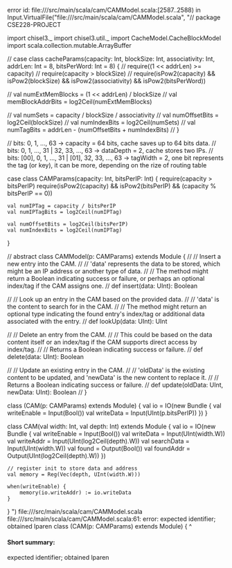 error id: file://<WORKSPACE>/src/main/scala/cam/CAMModel.scala:[2587..2588) in Input.VirtualFile("file://<WORKSPACE>/src/main/scala/cam/CAMModel.scala", "// package CSE228-PROJECT

import chisel3._
import chisel3.util._
import CacheModel.CacheBlockModel
import scala.collection.mutable.ArrayBuffer

// case class cacheParams(capacity: Int, blockSize: Int, associativity: Int, addrLen: Int = 8, bitsPerWord: Int = 8) {
// 	require((1 << addrLen) >= capacity)
// 	require(capacity > blockSize)
// 	require(isPow2(capacity) && isPow2(blockSize) && isPow2(associativity) && isPow2(bitsPerWord))

// 	val numExtMemBlocks = (1 << addrLen) / blockSize
// 	val memBlockAddrBits = log2Ceil(numExtMemBlocks)

// 	val numSets = capacity / blockSize / associativity
// 	val numOffsetBits = log2Ceil(blockSize)
// 	val numIndexBits = log2Ceil(numSets)
// 	val numTagBits = addrLen - (numOffsetBits + numIndexBits)
// }

// bits: 0, 1, ..., 63 -> capacity = 64 bits, cache saves up to 64 bits data.
// bits: 0, 1, ..., 31 | 32, 33, ..., 63 -> dataDepth = 2, cache stores two IPs.
// bits: [00], 0, 1, ..., 31 | [01], 32, 33, ..., 63 -> tagWidth = 2, one bit represents the tag (or key), it can be more, depending on the rize of routing table


case class CAMParams(capacity: Int, bitsPerIP: Int) {
	require(capacity > bitsPerIP)
	require(isPow2(capacity) && isPow2(bitsPerIP) && (capacity % bitsPerIP == 0))

	val numIPTag = capacity / bitsPerIP
	val numIPTagBits = log2Ceil(numIPTag)

	val numOffsetBits = log2Ceil(bitsPerIP)
	val numIndexBits = log2Ceil(numIPTag)
}


// abstract class CAMModel(p: CAMParams) extends Module {
//   // Insert a new entry into the CAM.
//   // 'data' represents the data to be stored, which might be an IP address or another type of data.
//   // The method might return a Boolean indicating success or failure, or perhaps an optional index/tag if the CAM assigns one.
//   def insert(data: UInt): Boolean

//   // Look up an entry in the CAM based on the provided data.
//   // 'data' is the content to search for in the CAM.
//   // The method might return an optional type indicating the found entry's index/tag or additional data associated with the entry.
//   def lookUp(data: UInt): UInt

//   // Delete an entry from the CAM.
//   // This could be based on the data content itself or an index/tag if the CAM supports direct access by index/tag.
//   // Returns a Boolean indicating success or failure.
//   def delete(data: UInt): Boolean

//   // Update an existing entry in the CAM.
//   // 'oldData' is the existing content to be updated, and 'newData' is the new content to replace it.
//   // Returns a Boolean indicating success or failure.
//   def update(oldData: UInt, newData: UInt): Boolean
// }

class (CAM(p: CAMParams) extends Module) {
	val io = IO(new Bundle {
		val writeEnable = Input(Bool())
		val writeData = Input(UInt(p.bitsPerIP))
	})
}

class CAM(val width: Int, val depth: Int) extends Module {
    val io = IO(new Bundle {
        val writeEnable = Input(Bool())
        val writeData = Input(UInt(width.W))
        val writeAddr = Input(UInt(log2Ceil(depth).W))
        val searchData = Input(UInt(width.W))
        val found = Output(Bool())
        val foundAddr = Output(UInt(log2Ceil(depth).W))
    })

    // register init to store data and address
    val memory = Reg(Vec(depth, UInt(width.W)))

    when(writeEnable) {
        memory(io.writeAddr) := io.writeData
    }
}
")
file://<WORKSPACE>/src/main/scala/cam/CAMModel.scala
file://<WORKSPACE>/src/main/scala/cam/CAMModel.scala:61: error: expected identifier; obtained lparen
class (CAM(p: CAMParams) extends Module) {
      ^
#### Short summary: 

expected identifier; obtained lparen